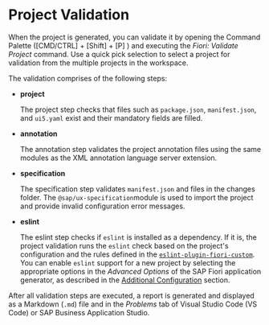 <!-- loio6f3c737aa18c4181b1f0a343755f335e -->

# Project Validation

When the project is generated, you can validate it by opening the Command Palette \([CMD/CTRL\] + [Shift\] + [P\] \) and executing the *Fiori: Validate Project* command. Use a quick pick selection to select a project for validation from the multiple projects in the workspace.

The validation comprises of the following steps:

-   **project**

    The project step checks that files such as `package.json`, `manifest.json`, and `ui5.yaml` exist and their mandatory fields are filled.

-   **annotation**

    The annotation step validates the project annotation files using the same modules as the XML annotation language server extension.

-   **specification**

    The specification step validates `manifest.json` and files in the changes folder. The `@sap/ux-specification`module is used to import the project and provide invalid configuration error messages.

-   **eslint**

    The eslint step checks if `eslint` is installed as a dependency. If it is, the project validation runs the `eslint` check based on the project's configuration and the rules defined in the <code><a href="https://www.npmjs.com/package/eslint-plugin-fiori-custom">eslint-plugin-fiori-custom</a></code>. You can enable `eslint` support for a new project by selecting the appropriate options in the *Advanced Options* of the SAP Fiori application generator, as described in the [Additional Configuration](../Generating-an-Application/Additional-Configuration/additional-configuration-9bea64e.md) section.


After all validation steps are executed, a report is generated and displayed as a Markdown \(`.md`\) file and in the *Problems* tab of Visual Studio Code \(VS Code\) or SAP Business Application Studio.

